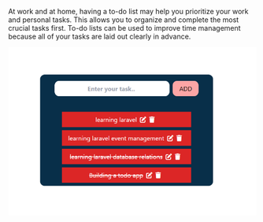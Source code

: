 At work and at home, having a to-do list may help you prioritize your work and personal tasks. This allows you to organize and complete the most crucial tasks first. To-do lists can be used to improve time management because all of your tasks are laid out clearly in advance.
<p align="center">
  <img src="todolist/public/images/todo.png" alt="Todo list">
</p>
